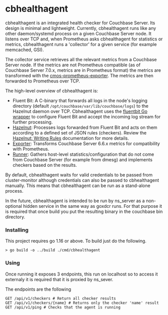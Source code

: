 # cbhealthagent

cbhealthagent is an integrated health checker for Couchbase Server. Its design is minimal and lightweight. Currently, cbhealthagent runs like any other daemon/systemd process on a given Couchbase Server node. It listens over TCP and, when Prometheus asks cbhealthagent for statistics or metrics, cbhealthagent runs a 'collector' for a given service (for example memcached, GSI).

The collector service retrieves all the relevant metrics from a Couchbase Server node. If the metrics are not Prometheus compatible (as of Couchbase Server 7.0.x, metrics are in Prometheus format) the metrics are transformed with the [cmos-prometheus-exporter](https://github.com/couchbaselabs/cmos-prometheus-exporter/blob/main/pkg/metrics/defaultMetricSet.json). The metrics are then forwarded to Prometheus over TCP.

The high-level overview of cbhealthagent is:

* Fluent Bit: A C-binary that forwards all logs in the node's logging directory (default `/opt/couchbase/var/lib/couchbase/logs`) to the Hazelnut daemon over TCP. Cbhealthagent uses the [fluentbit Go wrapper](https://github.com/couchbaselabs/cbmultimanager/tree/master/agent/pkg/fluentbit) to configure Fluent Bit and accept the incoming log stream for further processing.
* [Hazelnut](https://github.com/couchbaselabs/cbmultimanager/tree/master/agent/pkg/hazelnut): Processes logs forwarded from Fluent Bit and acts on them according to a defined set of JSON rules (checkers). Review the [Hazelnut: Writing Rules](https://github.com/couchbaselabs/cbmultimanager/blob/master/agent/pkg/hazelnut/writing-rules.md) documentation for more details.
* [Exporter](https://github.com/couchbaselabs/cmos-prometheus-exporter): Transforms Couchbase Server 6.6.x metrics for compatibility with Prometheus.
* [Runner](https://github.com/couchbaselabs/cbmultimanager/tree/master/agent/pkg/health/runner): Gathers host-level statistics/configuration that do not come from Couchbase Server (for example from dmesg) and implements checkers based on the results.

By default, cbhealthagent waits for valid credentials to be passed from cluster-monitor although credentials can also be passed to cbhealthagent manually. This means that cbhealthagent can be run as a stand-alone process.

In the future, cbhealthagent is intended to be run by ns_server as a non-optional hidden service in the same way as goxdcr runs. For that purpose it is required that once build you put the resulting binary in the couchbase bin directory.

### Installing

This project requires go 1.16 or above. To build just do the following.

```
> go build -o ../build ./cmd/cbhealthagent
```

### Using

Once running it exposes 3 endpoints, this run on localhost so to access it externaly
it is required that it is proxied by ns_sever.

The endpoints are the following

```
GET /api/v1/checkers # Return all checker results
GET /api/v1/checkers/{name} # Returns only the checker 'name' result
GET /api/v1/ping # Checks that the agent is running
```